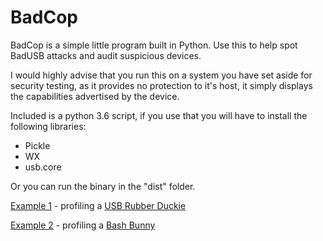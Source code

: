 # BadCop
BadCop is a simple little program built in Python. Use this to help spot BadUSB attacks and audit suspicious devices.

I would highly advise that you run this on a system you have set aside for security testing, as it provides no protection to it's host, it simply displays the capabilities advertised by the device.

Included is a python 3.6 script, if you use that you will have to install the following libraries:
 - Pickle
 - WX
 - usb.core

Or you can run the binary in the "dist" folder.

[Example 1](images/Screenshot_20180213_000129.png) - profiling a [USB Rubber Duckie](https://hakshop.com/products/usb-rubber-ducky-deluxe)

[Example 2](images/Screenshot_20180213_000306.png) - profiling a [Bash Bunny](https://hakshop.com/products/bash-bunny)